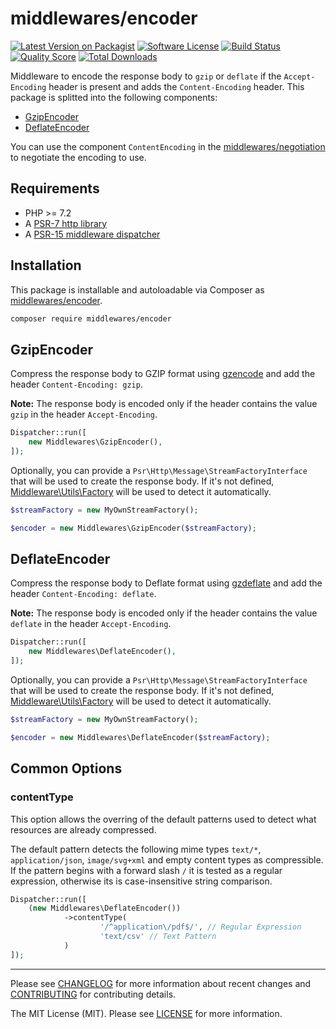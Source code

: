 # middlewares/encoder

[![Latest Version on Packagist][ico-version]][link-packagist]
[![Software License][ico-license]](LICENSE)
[![Build Status][ico-travis]][link-travis]
[![Quality Score][ico-scrutinizer]][link-scrutinizer]
[![Total Downloads][ico-downloads]][link-downloads]

Middleware to encode the response body to `gzip` or `deflate` if the `Accept-Encoding` header is present and adds the `Content-Encoding` header. This package is splitted into the following components:

* [GzipEncoder](#gzipencoder)
* [DeflateEncoder](#deflateencoder)

You can use the component `ContentEncoding` in the [middlewares/negotiation](https://github.com/middlewares/negotiation#contentencoding) to negotiate the encoding to use.

## Requirements

* PHP >= 7.2
* A [PSR-7 http library](https://github.com/middlewares/awesome-psr15-middlewares#psr-7-implementations)
* A [PSR-15 middleware dispatcher](https://github.com/middlewares/awesome-psr15-middlewares#dispatcher)

## Installation

This package is installable and autoloadable via Composer as [middlewares/encoder](https://packagist.org/packages/middlewares/encoder).

```sh
composer require middlewares/encoder
```

## GzipEncoder

Compress the response body to GZIP format using [gzencode](http://php.net/manual/en/function.gzencode.php) and add the header `Content-Encoding: gzip`.

**Note:** The response body is encoded only if the header contains the value `gzip` in the header `Accept-Encoding`.

```php
Dispatcher::run([
	new Middlewares\GzipEncoder(),
]);
```

Optionally, you can provide a `Psr\Http\Message\StreamFactoryInterface` that will be used to create the response body. If it's not defined, [Middleware\Utils\Factory](https://github.com/middlewares/utils#factory) will be used to detect it automatically.

```php
$streamFactory = new MyOwnStreamFactory();

$encoder = new Middlewares\GzipEncoder($streamFactory);
```

## DeflateEncoder

Compress the response body to Deflate format using [gzdeflate](http://php.net/manual/en/function.gzdeflate.php) and add the header `Content-Encoding: deflate`.

**Note:** The response body is encoded only if the header contains the value `deflate` in the header `Accept-Encoding`.

```php
Dispatcher::run([
	new Middlewares\DeflateEncoder(),
]);
```

Optionally, you can provide a `Psr\Http\Message\StreamFactoryInterface` that will be used to create the response body. If it's not defined, [Middleware\Utils\Factory](https://github.com/middlewares/utils#factory) will be used to detect it automatically.

```php
$streamFactory = new MyOwnStreamFactory();

$encoder = new Middlewares\DeflateEncoder($streamFactory);
```

## Common Options

### contentType

This option allows the overring of the default patterns used to detect what resources are already compressed.

The default pattern detects the following mime types `text/*`, `application/json`, `image/svg+xml` and empty content types as compressible. If the pattern begins with a forward slash `/` it is tested as a regular expression, otherwise its is case-insensitive string comparison.

```php
Dispatcher::run([
	(new Middlewares\DeflateEncoder())
            ->contentType(
                    '/^application\/pdf$/', // Regular Expression
                    'text/csv' // Text Pattern
            )
]);
```
---

Please see [CHANGELOG](CHANGELOG.md) for more information about recent changes and [CONTRIBUTING](CONTRIBUTING.md) for contributing details.

The MIT License (MIT). Please see [LICENSE](LICENSE) for more information.

[ico-version]: https://img.shields.io/packagist/v/middlewares/encoder.svg?style=flat-square
[ico-license]: https://img.shields.io/badge/license-MIT-brightgreen.svg?style=flat-square
[ico-travis]: https://img.shields.io/travis/middlewares/encoder/master.svg?style=flat-square
[ico-scrutinizer]: https://img.shields.io/scrutinizer/g/middlewares/encoder.svg?style=flat-square
[ico-downloads]: https://img.shields.io/packagist/dt/middlewares/encoder.svg?style=flat-square

[link-packagist]: https://packagist.org/packages/middlewares/encoder
[link-travis]: https://travis-ci.org/middlewares/encoder
[link-scrutinizer]: https://scrutinizer-ci.com/g/middlewares/encoder
[link-downloads]: https://packagist.org/packages/middlewares/encoder
